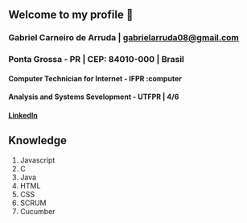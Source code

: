 ##  __Welcome to my profile__ 👋
### Gabriel Carneiro de Arruda | <gabrielarruda08@gmail.com>
### Ponta Grossa - PR | CEP: 84010-000 | Brasil

#### Computer Technician for Internet - IFPR :computer
#### Analysis and Systems Sevelopment - UTFPR  | 4/6
#### [LinkedIn](https://www.linkedin.com/in/gabriel-carneiro-0310a2196/ "LinkedIn")

## __Knowledge__
1. Javascript
2. C
3. Java
4. HTML
5. CSS
6. SCRUM
7. Cucumber


<!--
**010010110/010010110** is a ✨ _special_ ✨ repository because its `README.md` (this file) appears on your GitHub profile.

Here are some ideas to get you started:

- 🔭 I’m currently working on ...
- 🌱 I’m currently learning ...
- 👯 I’m looking to collaborate on ...
- 🤔 I’m looking for help with ...
- 💬 Ask me about ...
- 📫 How to reach me: ...
- 😄 Pronouns: ...
- ⚡ Fun fact: ...
-->
